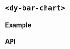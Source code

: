 # `<dy-bar-chart>`

## Example

<gbp-example
  name="dy-bar-chart"
  props='{"style": "width: 80%;", "series": ["Series 1", "Series 2", "Series 3"], "sequences": [{"label": "Label", "values": [100, 190, 60] }] }'
  src="https://jspm.dev/duoyun-ui/elements/bar-chart"></gbp-example>

## API

<gbp-api src="/src/elements/bar-chart.ts"></gbp-api>
